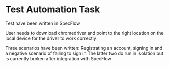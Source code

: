 # Test Automation Task

Test have been written in SpecFlow

User needs to download chromedriver and point to the right location on the local device for the driver to work correctly

Three scenarios have been written: Registrating an account, signing in and a negative scenario of failing to sign in
The latter two do run in isolation but is currently broken after integration with SpecFlow

